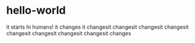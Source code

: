 # hello-world
it starts
hi humans!
it changes it changesit changesit changesit changesit changesit changesit changesit changesit changes
